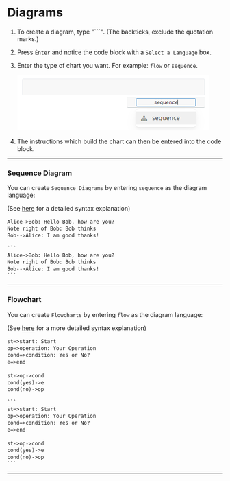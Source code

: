 # Diagrams



1. To create a diagram, type "**```**". (The backticks, exclude the quotation marks.)

2. Press `Ènter` and notice the code block with a `Select a Language` box.

3. Enter the type of chart you want. For example: `flow` or `sequence`.

   ![Language Box](img/seq.png)

4. The instructions which build the chart can then be entered into the code block.



---



### Sequence Diagram

You can create `Sequence Diagrams`  by entering `sequence` as the diagram language:

(See [here](https://bramp.github.io/js-sequence-diagrams/#syntax) for a detailed syntax explanation)

```sequence
Alice->Bob: Hello Bob, how are you?
Note right of Bob: Bob thinks
Bob-->Alice: I am good thanks!
```



~~~
```
Alice->Bob: Hello Bob, how are you?
Note right of Bob: Bob thinks
Bob-->Alice: I am good thanks!
```
~~~



---



### Flowchart

You can create `Flowcharts` by entering `flow` as the diagram language:

(See [here](http://flowchart.js.org/) for a more detailed syntax explanation)

```flow
st=>start: Start
op=>operation: Your Operation
cond=>condition: Yes or No?
e=>end

st->op->cond
cond(yes)->e
cond(no)->op
```



~~~
```
st=>start: Start
op=>operation: Your Operation
cond=>condition: Yes or No?
e=>end

st->op->cond
cond(yes)->e
cond(no)->op
```
~~~



---


